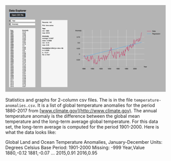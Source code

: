![Image](dataviewer.png)

Statistics and graphs for 2-column csv files.  The is in the file `temperature-anomalies.csv`. It is a list of global temperature anomalies for the period 1880-2017 from [www.climate.gov](http://www.climate.gov). The annual temperature anomaly is the difference between the global mean temperature and the long-term average global temperature. For this data set, the long-term average is computed for the period 1901-2000. Here is what the data looks like:


Global Land and Ocean Temperature Anomalies, January-December
Units: Degrees Celsius
Base Period: 1901-2000
Missing: -999
Year,Value
1880,-0.12
1881,-0.07
...
2015,0.91
2016,0.95
